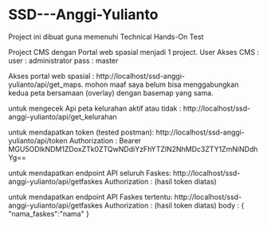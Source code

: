 # SSD---Anggi-Yulianto

Project ini dibuat guna memenuhi Technical Hands-On Test

Project CMS dengan Portal web spasial menjadi 1 project.
User Akses CMS :
user : administrator
pass : master

Akses portal web spasial :
http://localhost/ssd-anggi-yulianto/api/get_maps. 
mohon maaf saya belum bisa menggabungkan kedua peta bersamaan (overlay)  dengan basemap yang sama.

untuk mengecek Api peta kelurahan aktif atau tidak :
http://localhost/ssd-anggi-yulianto/api/get_kelurahan

untuk mendapatkan token (tested postman):
http://localhost/ssd-anggi-yulianto/api/token
Authorization : Bearer MGU5ODlkNDM1ZDoxZTk0ZTQwNDdiYzFhYTZlN2NhMDc3ZTY1ZmNiNDdhYg==

untuk mendapatkan endpoint API seluruh Faskes:
http://localhost/ssd-anggi-yulianto/api/getfaskes
Authorization : (hasil token diatas)

untuk mendapatkan endpoint API Faskes tertentu: http://localhost/ssd-anggi-yulianto/api/getfaskes 
Authorization : (hasil token diatas)
body :
{
   "nama_faskes":"nama" 
}
